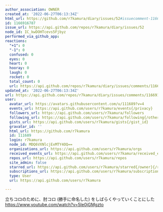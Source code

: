 ```yaml
---
author_association: OWNER
created_at: '2022-06-27T06:13:34Z'
html_url: https://github.com/r7kamura/diary/issues/52#issuecomment-1166916787
id: 1166916787
issue_url: https://api.github.com/repos/r7kamura/diary/issues/52
node_id: IC_kwDOHTcevs5Fjbyz
performed_via_github_app: 
reactions:
  "+1": 0
  "-1": 0
  confused: 0
  eyes: 0
  heart: 0
  hooray: 0
  laugh: 0
  rocket: 0
  total_count: 0
  url: https://api.github.com/repos/r7kamura/diary/issues/comments/1166916787/reactions
updated_at: '2022-06-27T06:13:34Z'
url: https://api.github.com/repos/r7kamura/diary/issues/comments/1166916787
user:
  avatar_url: https://avatars.githubusercontent.com/u/111689?v=4
  events_url: https://api.github.com/users/r7kamura/events{/privacy}
  followers_url: https://api.github.com/users/r7kamura/followers
  following_url: https://api.github.com/users/r7kamura/following{/other_user}
  gists_url: https://api.github.com/users/r7kamura/gists{/gist_id}
  gravatar_id: ''
  html_url: https://github.com/r7kamura
  id: 111689
  login: r7kamura
  node_id: MDQ6VXNlcjExMTY4OQ==
  organizations_url: https://api.github.com/users/r7kamura/orgs
  received_events_url: https://api.github.com/users/r7kamura/received_events
  repos_url: https://api.github.com/users/r7kamura/repos
  site_admin: false
  starred_url: https://api.github.com/users/r7kamura/starred{/owner}{/repo}
  subscriptions_url: https://api.github.com/users/r7kamura/subscriptions
  type: User
  url: https://api.github.com/users/r7kamura

---
```

立ちコロのために、肘コロ (勝手に命名した) をしばらくやっていくことにした
https://www.youtube.com/watch?v=5Ie0jGMgzto